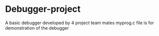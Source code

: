 # Debugger-project
A basic debugger developed by 4 project team mates
myprog.c file is for demonstration of the debugger
